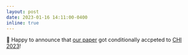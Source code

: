 ```yaml
---
layout: post
date: 2023-01-16 14:11:00-0400
inline: true
---
```


📄 Happy to announce that [our paper](http://minahuh.com/publications/) got conditionally accpeted to [CHI 2023](https://chi2023.acm.org)!